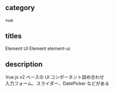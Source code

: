 ## category

vue

## titles

Element UI
Element
element-ui

## description

Vue.js v2 ベースの UI コンポーネント詰め合わせ  
入力フォーム、スライダー、DatePicker などがある
